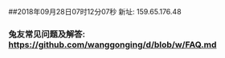 ##2018年09月28日07时12分07秒 新址: 159.65.176.48
### 兔友常见问题及解答: https://github.com/wanggonging/d/blob/w/FAQ.md
